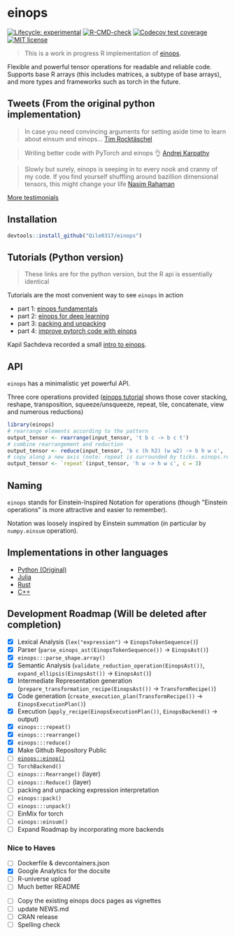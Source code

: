 # einops

<!-- badges: start -->
[![Lifecycle: experimental](https://img.shields.io/badge/lifecycle-experimental-orange.svg)](https://lifecycle.r-lib.org/articles/stages.html#experimental)
[![R-CMD-check](https://github.com/Qile0317/einops/actions/workflows/R-CMD-check.yaml/badge.svg)](https://github.com/Qile0317/einops/actions/workflows/R-CMD-check.yaml)
[![Codecov test coverage](https://codecov.io/gh/Qile0317/einops/graph/badge.svg)](https://app.codecov.io/gh/Qile0317/einops)
[![MIT license](https://img.shields.io/badge/license-MIT-green.svg)](https://github.com/Qile0317/einops/blob/main/LICENSE.md)
<!-- badges: end -->

> This is a work in progress R implementation of [einops](https://einops.rocks/). 

Flexible and powerful tensor operations for readable and reliable code. <br />
Supports base R arrays (this includes matrices, a subtype of base arrays), and more types and frameworks such as torch in the future.

## Tweets (From the original python implementation)

> In case you need convincing arguments for setting aside time to learn about einsum and einops...
[Tim Rocktäschel](https://twitter.com/_rockt/status/1230818967205425152)

> Writing better code with PyTorch and einops 👌
[Andrej Karpathy](https://twitter.com/karpathy/status/1290826075916779520)

> Slowly but surely, einops is seeping in to every nook and cranny of my code. If you find yourself shuffling around bazillion dimensional tensors, this might change your life
[Nasim Rahaman](https://twitter.com/nasim_rahaman/status/1216022614755463169)

[More testimonials](https://einops.rocks/pages/testimonials/)

## Installation

```R
devtools::install_github("Qile0317/einops")
```

## Tutorials (Python version)

> These links are for the python version, but the R api is essentially identical

Tutorials are the most convenient way to see `einops` in action

- part 1: [einops fundamentals](https://github.com/arogozhnikov/einops/blob/main/docs/1-einops-basics.ipynb)
- part 2: [einops for deep learning](https://github.com/arogozhnikov/einops/blob/main/docs/2-einops-for-deep-learning.ipynb)
- part 3: [packing and unpacking](https://github.com/arogozhnikov/einops/blob/main/docs/4-pack-and-unpack.ipynb)
- part 4: [improve pytorch code with einops](http://einops.rocks/pytorch-examples.html)

Kapil Sachdeva recorded a small [intro to einops](https://www.youtube.com/watch?v=xGy75Pjsqzo).

## API

`einops` has a minimalistic yet powerful API.

Three core operations provided ([einops tutorial](https://github.com/arogozhnikov/einops/blob/main/docs/)
shows those cover stacking, reshape, transposition, squeeze/unsqueeze, repeat, tile, concatenate, view and numerous reductions)

``` r
library(einops)
# rearrange elements according to the pattern
output_tensor <- rearrange(input_tensor, 't b c -> b c t')
# combine rearrangement and reduction
output_tensor <- reduce(input_tensor, 'b c (h h2) (w w2) -> b h w c', 'mean', h2=2, w2=2)
# copy along a new axis (note: repeat is surrounded by ticks. einops.repeat() works too)
output_tensor <- `repeat`(input_tensor, 'h w -> h w c', c = 3)
```

<!-- TODO pack and unpack -->
<!-- TODO ### EinMix -->
<!-- TODO ### Layers -->

## Naming

`einops` stands for Einstein-Inspired Notation for operations 
(though "Einstein operations" is more attractive and easier to remember).

Notation was loosely inspired by Einstein summation (in particular by `numpy.einsum` operation).

<!-- TODO ## Why use `einops` notation?! -->

<!-- ## Supported frameworks

Einops works with ...

- `base::array`

Additionally, einops can be used with any framework that supports R's array access S3 generics -->

## Implementations in other languages

- [Python (Original)](https://einops.rocks/)
- [Julia](https://murrellgroup.github.io/Einops.jl/stable/)
- [Rust](https://docs.rs/einops/latest/einops/)
- [C++](https://github.com/dorpxam/einops-cpp)

## Development Roadmap (Will be deleted after completion)

- [x] Lexical Analysis (`lex("expression")` -> `EinopsTokenSequence()`)
- [x] Parser (`parse_einops_ast(EinopsTokenSequence())` -> `EinopsAst()`)
- [x] `einops:::parse_shape.array()`
- [x] Semantic Analysis (`validate_reduction_operation(EinopsAst())`, `expand_ellipsis(EinopsAst())` -> `EinopsAst()`)
- [x] Intermediate Representation generation (`prepare_transformation_recipe(EinopsAst())` -> `TransformRecipe()`)
- [x] Code generation (`create_execution_plan(TransformRecipe())` -> `EinopsExecutionPlan()`)
- [x] Execution (`apply_recipe(EinopsExecutionPlan())`, `EinopsBackend()` -> output)
- [x] `einops:::repeat()`
- [x] `einops:::rearrange()`
- [x] `einops:::reduce()`
- [x] Make Github Repository Public
- [ ] [`einops::einop()`](https://github.com/cgarciae/einop)
- [ ] `TorchBackend()`
- [ ] `einops:::Rearrange()` (layer)
- [ ] `einops:::Reduce()` (layer)
- [ ] packing and unpacking expression interpretation
- [ ] `einops::pack()`
- [ ] `einops:::unpack()`
- [ ] EinMix for torch
- [ ] `einops::einsum()`
- [ ] Expand Roadmap by incorporating more backends

### Nice to Haves

- [ ] Dockerfile & devcontainers.json
- [x] Google Analytics for the docsite
- [ ] R-universe upload
- [ ] Much better README
<!-- - [ ] Rcpp Acceleration if needed -->
- [ ] Copy the existing einops docs pages as vignettes
- [ ] update NEWS.md
- [ ] CRAN release
- [ ] Spelling check
